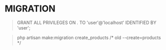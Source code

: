 # MIGRATION

> GRANT ALL PRIVILEGES ON *.* TO 'user'@'localhost' IDENTIFIED BY 'user';

> php artisan make:migration create_products /* old --create=products */
